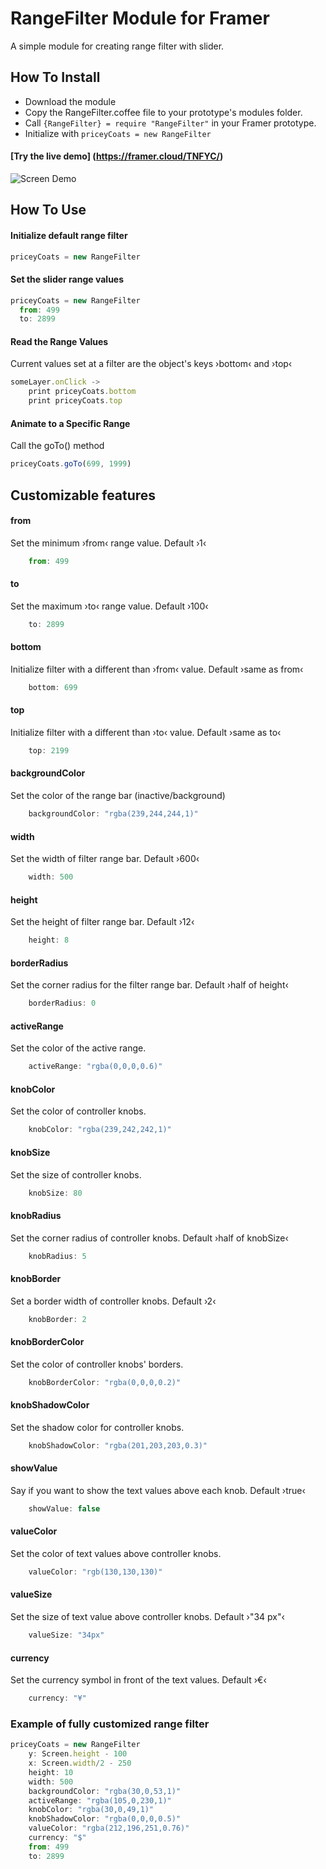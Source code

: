 # RangeFilter Module for Framer

A simple module for creating range filter with slider.

## How To Install

- Download the module
- Copy the RangeFilter.coffee file to your prototype's modules folder.
- Call ```{RangeFilter} = require "RangeFilter"``` in your Framer prototype.
- Initialize with ```priceyCoats = new RangeFilter```

#### [Try the live demo] (https://framer.cloud/TNFYC/)

![Screen Demo](./rangeFilterDemo.gif)

## How To Use

#### Initialize default range filter
```javascript
priceyCoats = new RangeFilter
```

#### Set the slider range values
```javascript
priceyCoats = new RangeFilter
  from: 499
  to: 2899
```

#### Read the Range Values
Current values set at a filter are the object's keys ›bottom‹ and ›top‹


```javascript
someLayer.onClick ->
	print priceyCoats.bottom
	print priceyCoats.top
```

#### Animate to a Specific Range

Call the goTo() method
```javascript
priceyCoats.goTo(699, 1999)
```

## Customizable features
#### from
Set the minimum ›from‹ range value. Default ›1‹
```javascript
	from: 499
```
#### to
Set the maximum ›to‹ range value. Default ›100‹
```javascript
	to: 2899
```
#### bottom
Initialize filter with a different than ›from‹ value. Default ›same as from‹
```javascript
	bottom: 699
```
#### top
Initialize filter with a different than ›to‹ value. Default ›same as to‹
```javascript
	top: 2199
```

#### backgroundColor
Set the color of the range bar (inactive/background)
```javascript
	backgroundColor: "rgba(239,244,244,1)"
```

#### width
Set the width of filter range bar. Default ›600‹
```javascript
	width: 500
```

#### height
Set the height of filter range bar. Default ›12‹
```javascript
	height: 8
```

#### borderRadius
Set the corner radius for the filter range bar. Default ›half of height‹
```javascript
	borderRadius: 0
```

#### activeRange
Set the color of the active range.
```javascript
	activeRange: "rgba(0,0,0,0.6)"
```

#### knobColor
Set the color of controller knobs.
```javascript
	knobColor: "rgba(239,242,242,1)"
```

#### knobSize
Set the size of controller knobs.
```javascript
	knobSize: 80
```

#### knobRadius
Set the corner radius of controller knobs. Default ›half of knobSize‹
```javascript
	knobRadius: 5
```

#### knobBorder
Set a border width of controller knobs. Default ›2‹
```javascript
	knobBorder: 2
```

#### knobBorderColor
Set the color of controller knobs' borders.
```javascript
	knobBorderColor: "rgba(0,0,0,0.2)"
```

#### knobShadowColor
Set the shadow color for controller knobs.
```javascript
	knobShadowColor: "rgba(201,203,203,0.3)"
```

#### showValue
Say if you want to show the text values above each knob. Default ›true‹
```javascript
	showValue: false
```

#### valueColor
Set the color of text values above controller knobs.
```javascript
	valueColor: "rgb(130,130,130)"
```

#### valueSize
Set the size of text value above controller knobs. Default ›"34 px"‹
```javascript
	valueSize: "34px"
```

#### currency
Set the currency symbol in front of the text values. Default ›€‹
```javascript
	currency: "¥"
```


### Example of fully customized range filter
```javascript
priceyCoats = new RangeFilter
	y: Screen.height - 100
	x: Screen.width/2 - 250
	height: 10
	width: 500
	backgroundColor: "rgba(30,0,53,1)"
	activeRange: "rgba(105,0,230,1)"
	knobColor: "rgba(30,0,49,1)"
	knobShadowColor: "rgba(0,0,0,0.5)"
	valueColor: "rgba(212,196,251,0.76)"
	currency: "$"
	from: 499
	to: 2899
```
